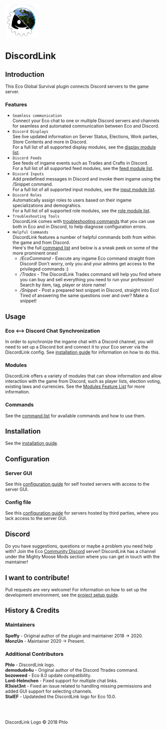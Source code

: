 ![DiscordLink Logo](images/logo/DiscordLinkLogo_Nameless_Small.png)
# DiscordLink

## Introduction

This Eco Global Survival plugin connects Discord servers to the game server.

### Features
* `Seamless communication`  
Connect your Eco chat to one or multiple Discord servers and channels for seamless and automated communication between Eco and Discord.
* `Discord Displays`  
See live updated information on Server Status, Elections, Work parties, Store Contents and more in Discord.  
For a full list of all supported display modules, see the [display module list](Modules.md#displays).  
* `Discord Feeds`  
See feeds of ingame events such as Trades and Crafts in Discord.  
For a full list of all supported feed modules, see the [feed module list](Modules.md#feeds).  
* `Discord Inputs`  
Add predefined messages in Discord and invoke them ingame using the /Snippet command.  
For a full list of all supported input modules, see the [input module list](Modules.md#inputs).  
* `Discord Roles`  
Automatically assign roles to users based on their ingame specializations and demograhics.    
For a full list of all supported role modules, see the [role module list](Modules.md#roles).  
* `Troubleshooting Tools`  
DiscordLink comes with [troubleshooting commands](Commands.md#SAT) that you can use both in Eco and in Discord, to help diagnose configuration errors.
* `Helpful Commands`  
DiscordLink features a number of helpful commands both from within the game and from Discord.  
Here's the full [command list](Commands.md) and below is a sneak peek on some of the more prominent ones!  
	* */EcoCommand* - Execute any ingame Eco command straight from Discord! Don't worry, only you and your admins get access to the privileged commands :)  
	* */Trades* - The DiscordLink Trades command will help you find where you can buy and sell everything you need to run your profession! Search by item, tag, player or store name!  
	* */Snippet* - Post a prepared text snippet in Discord, straight into Eco! Tired of answering the same questions over and over? Make a snippet!  

## Usage

### Eco <--> Discord Chat Synchronization
In order to synchronize the ingame chat with a Discord channel, you will need to set up a Discord bot and connect it to your Eco server via the DiscordLink config.
See [installation guide](Installation.md) for information on how to do this.

### Modules
DiscordLink offers a variety of modules that can show information and allow interaction with the game from Discord, such as player lists, election voting, existing laws and currencies.
See the [Modules Feature List](Modules.md) for more information.

### Commands
See the [command list](Commands.md) for available commands and how to use them.

## Installation

See the [installation guide](Installation.md).

## Configuration

### Server GUI  
See this [configuration guide](ConfigurationGUI.md) for self hosted servers with access to the server GUI.

### Config file
See this [configuration guide](ConfigurationNoGUI.md) for servers hosted by third parties, where you lack access to the server GUI.

## Discord

Do you have suggestions, questions or maybe a problem you need help with?
Join the Eco [Community Discord](https://discord.gg/pCkWfzQ) server!
DiscordLink has a channel under the Mighty Moose Mods section where you can get in touch with the maintainer!

## I want to contribute!

Pull requests are very welcome!
For information on how to set up the development environment, see the [project setup guide](ProjectSetup.md).

## History & Credits

### Maintainers
**Spoffy** - Original author of the plugin and maintainer 2018 -> 2020.  
**MonzUn** - Maintainer 2020 -> Present. 

### Additional Contributors
**Phlo** - DiscordLink logo.  
**demodude4u** - Original author of the Discord ?trades command.  
**bozoweed** - Eco 8.0 update compatibility.  
**Lord-Helmchen** - Fixed support for multiple chat links.  
**R3sist3nt** - Fixed an issue related to handling missing permissions and added GUI support for selecting channels.  
**StalEF** - Updateded the DiscordLink logo for Eco 10.0.  


\
\
\
DiscordLink Logo &copy; 2018 Phlo
